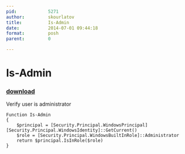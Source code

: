 ```yaml
---
pid:            5271
author:         skourlatov
title:          Is-Admin
date:           2014-07-01 09:44:18
format:         posh
parent:         0

---
```


# Is-Admin

### [download](//scripts/5271.ps1)

Verify user is administrator

```posh
Function Is-Admin
{
	$principal = [Security.Principal.WindowsPrincipal][Security.Principal.WindowsIdentity]::GetCurrent()
	$role = [Security.Principal.WindowsBuiltInRole]::Administrator
	return $principal.IsInRole($role)
}

```
